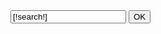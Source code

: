 <!-- block seach mobile -->
<div class="block-search-top nav-item">
    <form method="get" action="/Search" id="searchbox" class="form-search">
        <div class="input-group">
            <input type="text" class="form-control" placeholder="Recherche ..." value="[!search!]" name="search">
          <span class="input-group-btn">
            <input class="btn btn-default" type="submit" value="OK"/>
          </span>
        </div><!-- /input-group -->
    </form>
</div>
<!-- /Block search module TOP -->
